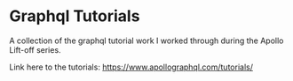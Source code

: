 # Graphql Tutorials

A collection of the graphql tutorial work I worked through during the Apollo Lift-off series.

Link here to the tutorials: https://www.apollographql.com/tutorials/
